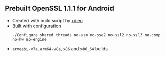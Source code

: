 ## Prebuilt OpenSSL 1.1.1 for Android
- Created with build script by [xdien](https://github.com/xdien/build_openssl_android_clang)
- Built with configuration 
  ```
  ./Configure shared threads no-asm no-sse2 no-ssl2 no-ssl3 no-comp no-hw no-engine
  ```
- `armeabi-v7a`, `arm64-v8a`, `x86` and `x86_64` builds
